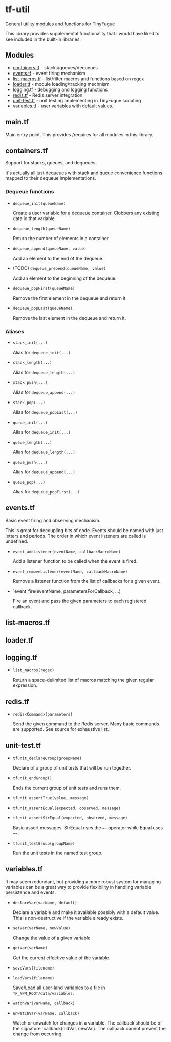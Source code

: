# tf-util

General utility modules and functions for TinyFugue

This library provides supplemental functionality that I would have liked to
see included in the built-in libraries.

## Modules

- [containers.tf](#user-content-containerstf) - stacks/queues/dequeues
- [events.tf](#user-content-eventstf) - event firing mechanism
- [list-macros.tf](#user-content-list-macrostf) - list/filter macros and functions based on regex
- [loader.tf](#user-content-loadertf) - module loading/tracking mechnism
- [logging.tf](#user-content-loggingtf) - debugging and logging functions
- [redis.tf](#user-content-redistf) - Redis server integration
- [unit-test.tf](#user-content-unit-testtf) - unit testing implementing in TinyFugue scripting
- [variables.tf](#user-content-variablestf) - user variables with default values.

## main.tf

Main entry point. This provides /requires for all modules in this library.

## containers.tf

Support for stacks, queues, and dequeues.

It's actually all just dequeues with stack and queue convenience functions
mapped to their dequeue implementations.

### Dequeue functions

- `dequeue_init(queueName)`

  Create a user variable for a dequeue container. Clobbers any existing data
  in that variable.

- `dequeue_length(queueName)`

  Return the number of elements in a container.

- `dequeue_append(queueName, value)`

  Add an element to the end of the dequeue.

- (TODO) `dequeue_prepend(queueName, value)`

  Add an element to the beginning of the dequeue.

- `dequeue_popFirst(queueName)`

  Remove the first element in the dequeue and return it.

- `dequeue_popLast(queueName)`

  Remove the last element in the dequeue and return it.

### Aliases

- `stack_init(...)`

  Alias for `dequeue_init(...)`

- `stack_length(...)`

  Alias for `dequeue_length(...)`

- `stack_push(...)`

  Alias for `dequeue_append(...)`

- `stack_pop(...)`

  Alias for `dequeue_popLast(...)`

- `queue_init(...)`

  Alias for `dequeue_init(...)`

- `queue_length(...)`

  Alias for `dequeue_length(...)`

- `queue_push(...)`

  Alias for `dequeue_append(...)`

- `queue_pop(...)`

  Alias for `dequeue_popFirst(...)`

## events.tf

Basic event firing and observing mechanism.

This is great for decoupling bits of code. Events should be named with just
letters and periods. The order in which event listeners are called is
undefined.

- `event_addListener(eventName, callbackMacroName)`

  Add a listener function to be called when the event is fired.

- `event_removeListener(eventName, callbackMacroName)`

  Remove a listener function from the list of callbacks for a given event.

- `event_fire(eventName, parametersForCallback, ...)

  Fire an event and pass the given parameters to each registered callback.

## list-macros.tf

## loader.tf

## logging.tf

- `list_macros(regex)`

  Return a space-delimited list of macros matching the given regular expression.

## redis.tf

- `redis<Command>(parameters)`

  Send the given command to the Redis server. Many basic commands are
  supported. See source for exhaustive list.

## unit-test.tf

- `tfunit_declareGroup(groupName)`

  Declare of a group of unit tests that will be run together.

- `tfunit_endGroup()`

  Ends the current group of unit tests and runs them.

- `tfunit_assertTrue(value, message)`
- `tfunit_assertEqual(expected, observed, message)`
- `tfunit_assertStrEqual(expected, observed, message)`

  Basic assert messages. StrEqual uses the `=~` operator while Equal uses `==`.

- `tfunit_testGroup(groupName)`

  Run the unit tests in the named test group.

## variables.tf

It may seem redundant, but providing a more robust system for managing
variables can be a great way to provide flexibility in handling variable
persistence and events.

- `declareVar(varName, default)`

  Declare a variable and make it available possibly with a default value. 
  This is non-destructive if the variable already exists.

- `setVar(varName, newValue)`

  Change the value of a given variable

- `getVar(varName)`

  Get the current effective value of the variable.

- `saveVars(filename)`
- `loadVars(filename)`

  Save/Load all user-land variables to a file in `TF_NPM_ROOT/data/variables`.

- `watchVar(varName, callback)`
- `unwatchVar(varName, callback)`

  Watch or unwatch for changes in a variable. The callback should be of the
  signature `callback(oldVal, newVal). The callback cannot prevent the change
  from occurring.


